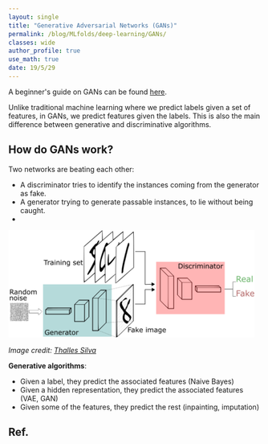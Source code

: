 ```yaml
---
layout: single
title: "Generative Adversarial Networks (GANs)"
permalink: /blog/MLfolds/deep-learning/GANs/
classes: wide
author_profile: true
use_math: true
date: 19/5/29
---
```



A beginner's guide on GANs can be found [here](https://skymind.ai/wiki/generative-adversarial-network-gan).

Unlike traditional machine learning where we predict labels given a set of features, in GANs, we predict features given the labels. This is also the main difference between generative and discriminative algorithms.

## How do GANs work?

Two networks are beating each other:

* A discriminator tries to identify the instances coming from the generator as fake.
* A generator trying to generate passable instances, to lie without being caught.
* 
<p>
	<img src="/Blog/MLfolds/deep-learning/figures/GANs.png"
       alt="single-link-better" 
       style="width: 35em;" 
       class="align-center">
</p>

*Image credit: [Thalles Silva](https://skymind.ai/wiki/generative-adversarial-network-gan)*

**Generative algorithms**:

- Given a label, they predict the associated features (Naive Bayes)
- Given a hidden representation, they predict the associated features (VAE, GAN)
- Given some of the features, they predict the rest (inpainting, imputation)

## Ref.

